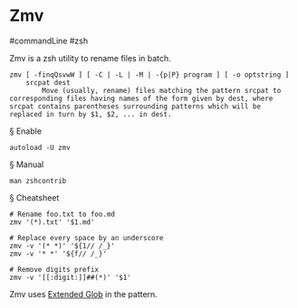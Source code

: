 # Zmv

#commandLine #zsh

Zmv is a zsh utility to rename files in batch.

<!--more-->

```
zmv [ -finqQsvwW ] [ -C | -L | -M | -{p|P} program ] [ -o optstring ]
    srcpat dest
        Move (usually, rename) files matching the pattern srcpat to corresponding files having names of the form given by dest, where srcpat contains parentheses surrounding patterns which will be replaced in turn by $1, $2, ... in dest.
```

§ Enable

```
autoload -U zmv
```

§ Manual

```
man zshcontrib
```

§ Cheatsheet

``` shell
# Rename foo.txt to foo.md
zmv '(*).txt' '$1.md'

# Replace every space by an underscore
zmv -v '(* *)' '${1// /_}'
zmv -v '* *' '${f// /_}'

# Remove digits prefix
zmv -v '[[:digit:]]##(*)' '$1'
```

Zmv uses [Extended Glob](http://zsh.sourceforge.net/Doc/Release/Expansion.html#Glob-Operators) in the pattern.
